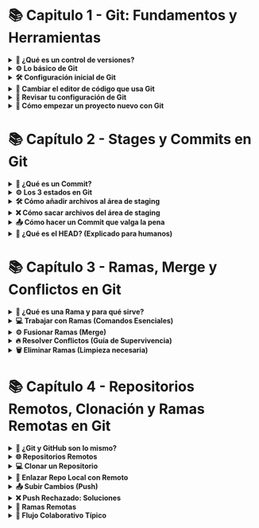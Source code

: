 # 📚 Capitulo 1 - Git: Fundamentos y Herramientas

<details> <summary><strong>🔗 ¿Qué es un control de versiones?</strong></summary>
  
Un control de versiones es básicamente un sistema que guarda todos los cambios que haces en el código de un proyecto. Así puedes tener un historial completo de todo lo que ha pasado, como:

¿Quién lo cambió?

¿Cuándo lo hizo?

¿Qué modificó exactamente?

Sirve mucho para no perderte, volver atrás si algo sale mal y trabajar en equipo sin pisarse el código.

</details> <details> <summary><strong>⚙️ Lo básico de Git</strong></summary>
  
La base de Git son los repositorios, que son como carpetas donde se guardan todas las versiones de tus archivos y los cambios que haces. 
Pueden ser:

Locales: Están en tu computadora.

Remotos: Están en internet (como GitHub), para que varios puedan trabajar juntos.

Git usa ramas (branches), que te dejan hacer cosas nuevas sin tocar el código principal (que suele estar en main).

</details> <details> <summary><strong>🛠 Configuración inicial de Git</strong></summary>
Antes de empezar, tienes que decirle a Git quién eres con tu nombre y correo. Se hace así:

``` bash
git config --global user.name "Tu Nombre"  
git config --global user.email "tuemail@dominio.com"
```  
Así todos tus cambios quedan con tu firma.

</details> <details> <summary><strong>🎨 Cambiar el editor de código que usa Git</strong></summary> Si quieres que Git abra tu editor favorito (como VSCode) cuando necesite que escribas algo, lo puedes configurar así:
  
``` bash
git config --global core.editor "code --wait"
``` 
</details> <details> <summary><strong>🔧 Revisar tu configuración de Git</strong></summary> Para ver cómo tienes configurado Git, usa: 
  
``` bash
git config --list
```   
Te muestra todo, desde tu nombre hasta el editor que usas.

</details> <details> <summary><strong>🚀 Cómo empezar un proyecto nuevo con Git</strong></summary> Para crear un repositorio Git en tu proyecto, solo haz:
  
``` bash
git init
  ``` 
Y listo, Git empieza a rastrear todo lo que haces en esa carpeta.

</details>

# 📚 Capítulo 2 - Stages y Commits en Git

<details>
  <summary><strong>🔗 ¿Qué es un Commit?</strong></summary>

Un **commit** es como tomar una foto de tu proyecto en un momento exacto. Imagina que cada vez que haces commit, Git guarda una instantánea perfecta de cómo están todos tus archivos en ese instante.

Lo genial es que cada commit guarda:
- 📝 Todos los cambios que preparaste con `git add`
- 👤 Tu nombre y correo (como firmas digitales)
- 📅 La fecha y hora exacta del cambio
- ✉️ El mensaje que escribiste explicando por qué hiciste esos cambios

Ejemplo de un commit real:
```bash
commit a1b2c3d4e5f6g7h8i9j0k1l2m3n4o5p6
Author: Carlos Gómez <carlos@ejemplo.com>
Date:   Tue Oct 10 15:30:22 2023 -0500

    fix: repara el cálculo de descuentos
    
    Se corrigió el error que duplicaba los descuentos en compras
    mayores a $100.000
```
Los commits son la base para trabajar en equipo y poder volver atrás si algo sale mal. ¡Como una máquina del tiempo para tu código!

</details><details> <summary><strong>⚙️ Los 3 estados en Git</strong></summary>
  
Git maneja tus archivos como si pasaran por tres fases:

📝 Modified (Modificado)

Has hecho cambios pero no los has "marcado" para guardar

Como tener borradores de un documento que aún no envías

📦 Staged (Preparado)

Has dicho "esto quiero guardarlo" con git add

Los cambios están listos para la foto final (commit)

```bash
git add script.js  # Prepara solo este archivo
git add .         # Prepara todos los cambios
```
💾 Committed (Confirmado)

La foto ya está tomada y guardada en el historial

Se hace con:

```bash
git commit -m "feat: añade función de búsqueda"
```
Usa git status para ver en qué estado está cada archivo.

</details><details> <summary><strong>🛠 Cómo añadir archivos al área de staging</strong></summary>
  
El área de staging es como una bandeja donde pones los cambios que quieres guardar. Para usarla:

```bash
# Añade un archivo específico
git add index.html

# Añade todos los archivos .js
git add *.js

# Añade TODO lo modificado (con cuidado)
git add .
```
Si quieres ser más selectivo:

```bash
git add -p  # Te pregunta cambio por cambio
```
Recuerda: Lo que no añadas a staging no se guardará en el commit. ¡Revisa siempre con git status antes de continuar!

</details><details> <summary><strong>❌ Cómo sacar archivos del área de staging</strong></summary>
  
¡Ups! ¿Añadiste algo por error? No pasa nada:

```bash
# Saca un archivo específico (pero guarda los cambios)
git reset HEAD archivo-accidental.txt
```
# Saca TODO del staging (pero no borra los cambios)
git reset HEAD
```
Ejemplo práctico:

```bash
$ git add .  # Añadí todo por error
$ git reset HEAD config.yml  # Saco solo este
```
Importante: Esto NO borra tus cambios, solo los saca del área de preparación.

</details><details> <summary><strong>📤 Cómo hacer un Commit que valga la pena</strong></summary>
  
Un buen commit es como un buen mensaje de texto: claro y al punto.

Estructura recomendada:

```bash
git commit -m "tipo: descripción breve" -m "Detalles adicionales..."
```
Tipos de commits útiles:

fix: para correcciones de errores

feat: para nuevas funcionalidades

docs: para cambios en documentación

chore: para tareas de mantenimiento

Ejemplo real:

```bash
git commit -m "feat: añade login con Google" -m "Implementa autenticación OAuth 2.0
para login con cuentas Google. Incluye validación 
de tokens y manejo de errores."
```
Tip: Usa git commit --amend para arreglar el último commit si te equivocaste.

</details><details> <summary><strong>🔄 ¿Qué es el HEAD? (Explicado para humanos)</strong></summary>
  
HEAD es como tu "ubicación actual" en Git. Imagínalo como:

👆 Un dedo señalando el commit donde estás parado

📍 Un marcador que sigue tu posición en el historial

Cosas importantes sobre HEAD:

Siempre apunta al último commit de tu rama actual

Se mueve automáticamente cuando haces nuevos commits

Puedes ver qué commit está señalando con:

```bash
git show HEAD
```
Cuando cambias de rama, HEAD se mueve para apuntar al último commit de esa nueva rama.

Tip : Usa git log para ver tu historial de commits y confirmar que todo está como quieres.

</details>

# 📚 Capítulo 3 - Ramas, Merge y Conflictos en Git

<details>

  <summary><strong>🔀 ¿Qué es una Rama y para qué sirve?</strong></summary>

Las ramas son como **líneas de tiempo alternativas** para tu proyecto. Imagina que:

- 🌱 Cada rama es un universo paralelo donde puedes experimentar
- 🛡️ La rama principal (`main/master`) queda protegida
- 🧪 Perfecto para probar nuevas ideas sin romper lo que ya funciona

**Casos de uso reales:**
```bash
# Nueva funcionalidad
git checkout -b feature/login-social

# Corrección urgente 
git checkout -b hotfix/pago-fallido

# Refactorización
git checkout -b refactor/mejora-performance
```
📌 Dato curioso: Las ramas son solo punteros ligeros a commits, ¡no duplican tu repositorio!

</details><details> <summary><strong>💻 Trabajar con Ramas (Comandos Esenciales)</strong></summary>
  
Crear y moverse entre ramas:

```bash
# Crea rama y cámbiate a ella (en un solo paso)
git checkout -b nueva-rama

# Alternativa moderna (Git 2.23+)
git switch -c nueva-rama

# Listar todas las ramas (local y remotas)
git branch -a

# Ver rama actual
git branch --show-current
```
Flujo de trabajo típico:

1️⃣ **Creas rama desde main** (siempre actualizada)  
2️⃣ **Trabajas en tus cambios**  
3️⃣ **Haces commits frecuentes**  
4️⃣ **Fusionas cuando está lista**  
5️⃣ **Eliminas la rama** (¡no acumules basura!)

</details><details> <summary><strong>⚙️ Fusionar Ramas (Merge)</strong></summary>
  
Fusión básica:

```bash
# 1. Vuelve a la rama principal
git checkout main

# 2. Actualiza con los últimos cambios
git pull origin main

# 3. Fusiona la rama feature
git merge feature/awesome
```
Tipos de merge:

🔀 Fast-forward: Cuando no hay divergencias

🔄 3-way merge: Cuando ambas ramas tienen cambios distintos

🧩 Squash merge: Combina todos los commits en uno solo (ideal para limpieza)

Ejemplo visual:
```bash
main:    A -- B -- C
               \
feature:        D -- E
```
Después de git merge feature:
``` bash
main: A -- B -- C -- F (merge commit)
               \     /
feature:        D -- E
```
</details><details> <summary><strong>🔥 Resolver Conflictos (Guía de Supervivencia)</strong></summary>
  
Cuando Git te dice:
```bash
CONFLICT (content): Merge conflict in archivo.txt
Automatic merge failed; fix conflicts and then commit the result.
Pasos para resolver:
```

Abre el archivo conflictivo

Busca los marcadores:
```bash
python
<<<<<<< HEAD
Tu versión actual
=======
Versión que intentas fusionar
>>>>>>> rama-conflicto
```
Edita para dejar solo lo correcto

Finaliza la resolución:

```bash
git add archivo-resuelto.txt
git commit  # Git autocompleta el mensaje
```
Herramientas útiles:

VS Code tiene resaltado de conflictos integrado

Usa git mergetool para abrir ayudas visuales

</details><details> <summary><strong>🗑️ Eliminar Ramas (Limpieza necesaria)</strong></summary>
  
Eliminación segura:

```bash
# Elimina rama local (solo si está fusionada)
git branch -d rama-vieja

# Fuerza eliminación (no fusionada)
git branch -D rama-experimental

# Elimina rama remota
git push origin --delete rama-remota-obsoleta
```
Verifica antes de borrar:

```bash
# Muestra ramas ya fusionadas
git branch --merged

# Ramas no fusionadas
git branch --no-merged
```
💡 Tip : Usa nombres descriptivos como feat/user-profile en vez de rama1

</details>

# 📚 Capítulo 4 - Repositorios Remotos, Clonación y Ramas Remotas en Git

<details>
  <summary><strong>🔗 ¿Git y GitHub son lo mismo?</strong></summary>

¡Error común! Son **herramientas diferentes** pero complementarias:

- 🛠️ **Git**: El motor de control de versiones (local)
- ☁️ **GitHub**: La plataforma para alojar repositorios (remoto)

Ejemplo práctico:
```bash
# Esto es Git (local)
git init

# Esto interactúa con GitHub (remoto)
git remote add origin https://github.com/usuario/repo.git
```
Analogía: Git es como tu computadora personal, GitHub es como Dropbox para tu código.

</details><details> <summary><strong>🌐 Repositorios Remotos</strong></summary>
  
Tu backup en la nube para proyectos. Para configurarlo:

Crea repo en GitHub (botón verde "+ New repository")

Conecta tu repo local:

```bash
git remote add origin URL_DEL_REPO
git push -u origin main
```
Dato clave: Puedes tener múltiples remotos:

```bash
git remote add upstream URL_FORK  # Para proyectos open source
```
</details><details> <summary><strong>💻 Clonar un Repositorio</strong></summary>
  
El "Descargar proyecto" de los programadores:

```bash
# Forma básica
git clone https://github.com/usuario/repo.git

# Con nombre personalizado para la carpeta
git clone URL nombre-personalizado

# Para repos privados (requiere configuración SSH)
git clone git@github.com:usuario/repo.git
```
Tip: Usa gh repo clone usuario/repo si tienes GitHub CLI instalado.

</details><details> <summary><strong>🔗 Enlazar Repo Local con Remoto</strong></summary>

Cuando ya tienes código local y quieres subirlo:

```bash
# Paso 1: Crear conexión
git remote add origin URL_DEL_REPO

# Paso 2: Verificar
git remote -v  # Debe mostrar fetch/push

# Paso 3: Primer push
git push -u origin main
```
Si te equivocas de URL:

```bash
git remote set-url origin NUEVA_URL
```
</details><details> <summary><strong>📤 Subir Cambios (Push)</strong></summary>
  
El equivalente a "Guardar en la nube":

```bash
# Forma estándar
git push origin main

# Forma corta (solo si ya configuraste upstream)
git push

# Forzar push (¡Cuidado! Solo para emergencias)
git push --force-with-lease
```
Flujo completo:

```bash
git add .
git commit -m "feat: añade funcionalidad X"
git push
```
</details><details> <summary><strong>❌ Push Rechazado: Soluciones</strong></summary>
  
Causas comunes:

Alguien más subió cambios antes que tú

Historial incompatible

Solución paso a paso:

```bash
# 1. Baja los últimos cambios
git pull origin main

# 2. Resuelve conflictos si los hay
# (Edita los archivos marcados)

# 3. Vuelve a intentar
git push
```
Caso extremo (si el pull crea commits innecesarios):

```bash
git fetch origin
git rebase origin/main
git push
```
</details><details> <summary><strong>🌱 Ramas Remotas</strong></summary>
  
Para publicar una rama local:

```bash
# Publicar rama por primera vez
git push -u origin mi-rama

# Actualizar rama existente
git push origin mi-rama

# Ver todas las ramas remotas
git branch -r
```
Eliminar rama remota:

```bash
git push origin --delete rama-obsoleta
Consejo: Usa nombres descriptivos:

feat/login-social en vez de rama1

fix/error-api en vez de patch
```
</details><details> <summary><strong>🚀 Flujo Colaborativo Típico</strong></summary>
  
Clona el repo:

```bash
git clone URL
```
Crea tu rama:

```bash
git checkout -b mi-feature
```
Trabaja y haz commits:

```bash
git add .
git commit -m "feat: añade X"
```
Sincroniza con los últimos cambios:

```bash
git fetch origin
git rebase origin/main
```
Sube tus cambios:

```bash
git push origin mi-feature
```
Crea Pull Request en GitHub


</details>